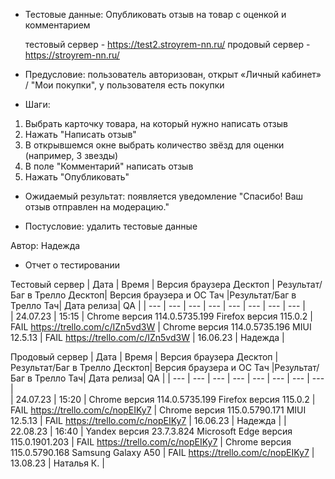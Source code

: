 * Тестовые данные: Опубликовать отзыв на товар с оценкой и комментарием

	тестовый сервер - https://test2.stroyrem-nn.ru/   продовый сервер - https://stroyrem-nn.ru/

* Предусловие: пользователь авторизован, открыт «Личный кабинет» / "Мои покупки", у пользователя есть покупки

* Шаги:
1.	Выбрать карточку товара, на который нужно написать отзыв
2.	Нажать "Написать отзыв"
3.	В открывшемся окне выбрать количество звёзд для оценки (например, 3 звезды)
4.	В поле "Комментарий" написать отзыв
5.	Нажать "Опубликовать"

* Ожидаемый результат: появляется уведомление "Спасибо! Ваш отзыв отправлен на модерацию."

* Постусловие: удалить тестовые данные

Автор: Надежда

* Отчет о тестировании
  
Тестовый сервер
| Дата | Время | Версия браузера Десктоп | Результат/Баг в Трелло Десктоп|  Версия браузера и ОС Тач |Результат/Баг в Трелло Тач| Дата релиза| QA  |
| --- | --- | --- | --- |  --- | --- | --- | --- |   
| 24.07.23 | 15:15 | Chrome версия 114.0.5735.199 Firefox версия 115.0.2 | FAIL https://trello.com/c/IZn5vd3W | Chrome версия 114.0.5735.196 MIUI 12.5.13 | FAIL https://trello.com/c/IZn5vd3W | 16.06.23 | Надежда |  

Продовый сервер
| Дата | Время | Версия браузера Десктоп | Результат/Баг в Трелло Десктоп|  Версия браузера и ОС Тач |Результат/Баг в Трелло Тач| Дата релиза| QA |
| --- | --- | --- | --- |  --- | --- | --- | --- |   
| 24.07.23 | 15:20 | Chrome версия 114.0.5735.199 Firefox версия 115.0.2 | FAIL https://trello.com/c/nopEIKy7 | Chrome версия 115.0.5790.171 MIUI 12.5.13 | FAIL https://trello.com/c/nopEIKy7 | 16.06.23 | Надежда | 
| 22.08.23 | 16:40 | Yandex версия 23.7.3.824  Microsoft Edge версия 115.0.1901.203 | FAIL https://trello.com/c/nopEIKy7 | Chrome версия 115.0.5790.168 Samsung Galaxy A50 | FAIL https://trello.com/c/nopEIKy7 | 13.08.23 | Наталья К. | 